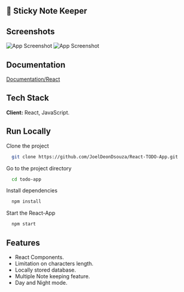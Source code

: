 ## 🚀 Sticky Note Keeper

## Screenshots

![App Screenshot](https://jobelhome.w3spaces.com/Screenshot_2022-04-24_at_14.43.07.png?bypass-cache=04302824)
![App Screenshot](https://jobelhome.w3spaces.com/Screenshot_2022-04-24_at_14.43.11.png?bypass-cache=04309516)

## Documentation

[Documentation/React](https://reactjs.org/)

## Tech Stack

**Client:** React, JavaScript.

## Run Locally

Clone the project

```bash
  git clone https://github.com/JoelDeonDsouza/React-TODO-App.git
```

Go to the project directory

```bash
  cd todo-app
```

Install dependencies

```bash
  npm install
```

Start the React-App

```bash
  npm start
```

## Features

- React Components.
- Limitation on characters length.
- Locally stored database.
- Multiple Note keeping feature.
- Day and Night mode.
